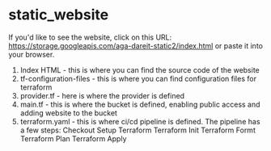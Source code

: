 # static_website

If you'd like to see the website, click on this URL: https://storage.googleapis.com/aga-dareit-static2/index.html or paste it into your browser.

1. Index HTML - this is where you can find the source code of the website
2. tf-configuration-files - this is where you can find configuration files for terraform
3. provider.tf - here is where the provider is defined
4. main.tf -  this is where the bucket is defined, enabling public access and adding website to the bucket
5. terraform.yaml - this is where ci/cd pipeline is defined. The pipeline has a few steps:
Checkout
Setup Terraform
Terraform Init
Terraform Formt
Terraform Plan
Terraform Apply
